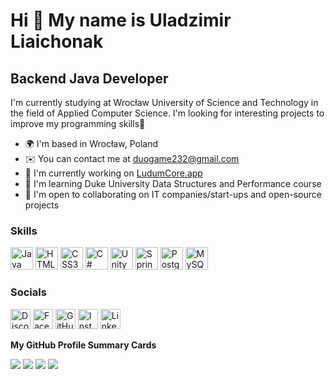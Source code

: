 Hi 👋 My name is Uladzimir Liaichonak
=====================================

Backend Java Developer
-------------------
I'm currently studying at Wrocław University of Science and Technology in the field of Applied Computer Science. I'm looking for interesting projects to improve my programming skills🤝

* 🌍  I'm based in Wrocław, Poland
* ✉️  You can contact me at [duogame232@gmail.com](mailto:uladzimir.liaichonak@gmail.com)
* 🚀  I'm currently working on [LudumCore.app](https://github.com/DmitryIvanovDeveloper/LudumCore.git)
* 🧠  I'm learning Duke University Data Structures and Performance course
* 🤝  I'm open to collaborating on IT companies/start-ups and open-source projects

### Skills

<p align="left">
<a href="https://www.oracle.com/java/" target="_blank" rel="noreferrer"><img src="https://raw.githubusercontent.com/danielcranney/readme-generator/main/public/icons/skills/java-colored.svg" width="36" height="36" alt="Java" /></a>
<a href="https://developer.mozilla.org/en-US/docs/Glossary/HTML5" target="_blank" rel="noreferrer"><img src="https://raw.githubusercontent.com/danielcranney/readme-generator/main/public/icons/skills/html5-colored.svg" width="36" height="36" alt="HTML5" /></a>
<a href="https://www.w3.org/TR/CSS/#css" target="_blank" rel="noreferrer"><img src="https://raw.githubusercontent.com/danielcranney/readme-generator/main/public/icons/skills/css3-colored.svg" width="36" height="36" alt="CSS3" /></a>
<a href="https://learn.microsoft.com/en-us/dotnet/csharp/" target="_blank" rel="noreferrer"><img src="https://cdn.jsdelivr.net/gh/devicons/devicon/icons/csharp/csharp-original.svg" width="36" height="36" alt="C#" /></a>
<a href="https://unity.com/" target="_blank" rel="noreferrer"><img src="https://cdn.jsdelivr.net/gh/devicons/devicon/icons/unity/unity-original.svg" width="36" height="36" alt="Unity" /></a>
<a href="https://spring.io/" target="_blank" rel="noreferrer"><img src="https://cdn.jsdelivr.net/gh/devicons/devicon/icons/spring/spring-original.svg" width="36" height="36" alt="Spring" /></a>
<a href="https://www.postgresql.org/" target="_blank" rel="noreferrer"><img src="https://cdn.jsdelivr.net/gh/devicons/devicon/icons/postgresql/postgresql-original.svg" width="36" height="36" alt="PostgreSQL" /></a>
<a href="https://www.mysql.com/" target="_blank" rel="noreferrer"><img src="https://cdn.jsdelivr.net/gh/devicons/devicon/icons/mysql/mysql-original.svg" width="36" height="36" alt="MySQL" /></a>
</p>

### Socials

<p align="left">
<a href="https://discord.com/users/ulalia3246" target="_blank" rel="noreferrer"><img src="https://raw.githubusercontent.com/danielcranney/readme-generator/main/public/icons/socials/discord.svg" width="32" height="32" alt="Discord" /></a>
<a href="https://www.facebook.com/profile.php?id=100084428591204&mibextid=ZbWKwL" target="_blank" rel="noreferrer"><img src="https://raw.githubusercontent.com/danielcranney/readme-generator/main/public/icons/socials/facebook.svg" width="32" height="32" alt="Facebook" /></a>
<a href="https://www.github.com/HuNGuM" target="_blank" rel="noreferrer"><img src="https://raw.githubusercontent.com/danielcranney/readme-generator/main/public/icons/socials/github.svg" width="32" height="32" alt="GitHub" /></a>
<a href="http://www.instagram.com/wladimir_sulkowski?igsh=MTc5aDJiYndyMnJzbw==" target="_blank" rel="noreferrer"><img src="https://raw.githubusercontent.com/danielcranney/readme-generator/main/public/icons/socials/instagram.svg" width="32" height="32" alt="Instagram" /></a>
<a href="https://www.linkedin.com/in/in/uladzimir-liaichonak/" target="_blank" rel="noreferrer"><img src="https://raw.githubusercontent.com/danielcranney/readme-generator/main/public/icons/socials/linkedin.svg" width="32" height="32" alt="LinkedIn" /></a>
</p>

<b>My GitHub Profile Summary Cards</b>

![](http://github-profile-summary-cards.vercel.app/api/cards/profile-details?username=HuNGuM&theme=default)
![](http://github-profile-summary-cards.vercel.app/api/cards/repos-per-language?username=HuNGuM&theme=default)
![](http://github-profile-summary-cards.vercel.app/api/cards/most-commit-language?username=HuNGuM&theme=default)
![](http://github-profile-summary-cards.vercel.app/api/cards/productive-time?username=HuNGuM&theme=default&utcOffset=8)

